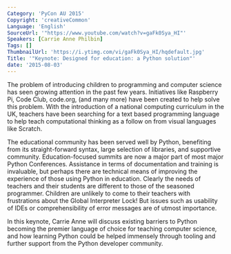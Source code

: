 ```yaml
---
Category: 'PyCon AU 2015'
Copyright: 'creativeCommon'
Language: 'English'
SourceUrl: '"https://www.youtube.com/watch?v=gaFk0Sya_HI"'
Speakers: [Carrie Anne Philbin]
Tags: []
ThumbnailUrl: 'https://i.ytimg.com/vi/gaFk0Sya_HI/hqdefault.jpg'
Title: '"Keynote: Designed for education: a Python solution"'
date: '2015-08-03'
---
```

The problem of introducing children to programming and computer science has seen growing attention in the past few years. Initiatives like Raspberry Pi, Code Club, code.org, (and many more) have been created to help solve this problem. With the introduction of a national computing curriculum in the UK, teachers have been searching for a text based programming language to help teach computational thinking as a follow on from visual languages like Scratch.

The educational community has been served well by Python, benefiting from its straight-forward syntax, large selection of libraries, and supportive community. Education-focused summits are now a major part of most major Python Conferences. Assistance in terms of documentation and training is invaluable, but perhaps there are technical means of improving the experience of those using Python in education. Clearly the needs of teachers and their students are different to those of the seasoned programmer. Children are unlikely to come to their teachers with frustrations about the Global Interpreter Lock! But issues such as usability of IDEs or comprehensibility of error messages are of utmost importance.

In this keynote, Carrie Anne will discuss existing barriers to Python becoming the premier language of choice for teaching computer science, and how learning Python could be helped immensely through tooling and further support from the Python developer community.